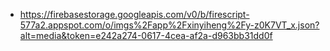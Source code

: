 - https://firebasestorage.googleapis.com/v0/b/firescript-577a2.appspot.com/o/imgs%2Fapp%2Fxinyiheng%2Fy-z0K7VT_x.json?alt=media&token=e242a274-0617-4cea-af2a-d963bb31dd0f
